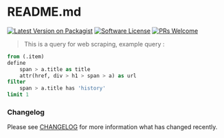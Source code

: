 # README.md

[![Latest Version on Packagist](https://img.shields.io/packagist/v/cacing69/cquery.svg)](https://packagist.org/packages/cacing69/cquery)
[![Software License](https://img.shields.io/badge/license-MIT-brightgreen.svg)](LICENSE.md)
[![PRs Welcome](https://img.shields.io/badge/PRs-welcome-brightgreen.svg?style=flat-square)](http://makeapullrequest.com)

> This is a query for web scraping, example query :

```sql
from (.item)
define
    span > a.title as title
    attr(href, div > h1 > span > a) as url
filter
    span > a.title has 'history'
limit 1
```

### Changelog

Please see [CHANGELOG](CHANGELOG.md) for more information what has changed recently.
